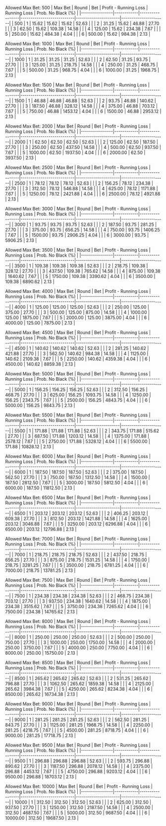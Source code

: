 Allowed Max Bet: 500
|    Max Bet     |   Round    |       Bet       |   Profit - Running Loss   |     Running Loss     |  Prob. No Black (%)  |
|----------------|------------|-----------------|---------------------------|----------------------|----------------------|
| 500            | 1          | 15.62           | 15.62                     | 15.62                | 52.63                |
|                | 2          | 31.25           | 15.62                     | 46.88                | 27.70                |
|                | 3          | 62.50           | 15.62                     | 109.38               | 14.58                |
|                | 4          | 125.00          | 15.62                     | 234.38               | 7.67                 |
|                | 5          | 250.00          | 15.62                     | 484.38               | 4.04                 |
|                | 6          | 500.00          | 15.62                     | 984.38               | 2.13                 |



Allowed Max Bet: 1000
|    Max Bet     |   Round    |       Bet       |   Profit - Running Loss   |     Running Loss     |  Prob. No Black (%)  |
|----------------|------------|-----------------|---------------------------|----------------------|----------------------|
| 1000           | 1          | 31.25           | 31.25                     | 31.25                | 52.63                |
|                | 2          | 62.50           | 31.25                     | 93.75                | 27.70                |
|                | 3          | 125.00          | 31.25                     | 218.75               | 14.58                |
|                | 4          | 250.00          | 31.25                     | 468.75               | 7.67                 |
|                | 5          | 500.00          | 31.25                     | 968.75               | 4.04                 |
|                | 6          | 1000.00         | 31.25                     | 1968.75              | 2.13                 |



Allowed Max Bet: 1500
|    Max Bet     |   Round    |       Bet       |   Profit - Running Loss   |     Running Loss     |  Prob. No Black (%)  |
|----------------|------------|-----------------|---------------------------|----------------------|----------------------|
| 1500           | 1          | 46.88           | 46.88                     | 46.88                | 52.63                |
|                | 2          | 93.75           | 46.88                     | 140.62               | 27.70                |
|                | 3          | 187.50          | 46.88                     | 328.12               | 14.58                |
|                | 4          | 375.00          | 46.88                     | 703.12               | 7.67                 |
|                | 5          | 750.00          | 46.88                     | 1453.12              | 4.04                 |
|                | 6          | 1500.00         | 46.88                     | 2953.12              | 2.13                 |



Allowed Max Bet: 2000
|    Max Bet     |   Round    |       Bet       |   Profit - Running Loss   |     Running Loss     |  Prob. No Black (%)  |
|----------------|------------|-----------------|---------------------------|----------------------|----------------------|
| 2000           | 1          | 62.50           | 62.50                     | 62.50                | 52.63                |
|                | 2          | 125.00          | 62.50                     | 187.50               | 27.70                |
|                | 3          | 250.00          | 62.50                     | 437.50               | 14.58                |
|                | 4          | 500.00          | 62.50                     | 937.50               | 7.67                 |
|                | 5          | 1000.00         | 62.50                     | 1937.50              | 4.04                 |
|                | 6          | 2000.00         | 62.50                     | 3937.50              | 2.13                 |



Allowed Max Bet: 2500
|    Max Bet     |   Round    |       Bet       |   Profit - Running Loss   |     Running Loss     |  Prob. No Black (%)  |
|----------------|------------|-----------------|---------------------------|----------------------|----------------------|
| 2500           | 1          | 78.12           | 78.12                     | 78.12                | 52.63                |
|                | 2          | 156.25          | 78.12                     | 234.38               | 27.70                |
|                | 3          | 312.50          | 78.12                     | 546.88               | 14.58                |
|                | 4          | 625.00          | 78.12                     | 1171.88              | 7.67                 |
|                | 5          | 1250.00         | 78.12                     | 2421.88              | 4.04                 |
|                | 6          | 2500.00         | 78.12                     | 4921.88              | 2.13                 |



Allowed Max Bet: 3000
|    Max Bet     |   Round    |       Bet       |   Profit - Running Loss   |     Running Loss     |  Prob. No Black (%)  |
|----------------|------------|-----------------|---------------------------|----------------------|----------------------|
| 3000           | 1          | 93.75           | 93.75                     | 93.75                | 52.63                |
|                | 2          | 187.50          | 93.75                     | 281.25               | 27.70                |
|                | 3          | 375.00          | 93.75                     | 656.25               | 14.58                |
|                | 4          | 750.00          | 93.75                     | 1406.25              | 7.67                 |
|                | 5          | 1500.00         | 93.75                     | 2906.25              | 4.04                 |
|                | 6          | 3000.00         | 93.75                     | 5906.25              | 2.13                 |



Allowed Max Bet: 3500
|    Max Bet     |   Round    |       Bet       |   Profit - Running Loss   |     Running Loss     |  Prob. No Black (%)  |
|----------------|------------|-----------------|---------------------------|----------------------|----------------------|
| 3500           | 1          | 109.38          | 109.38                    | 109.38               | 52.63                |
|                | 2          | 218.75          | 109.38                    | 328.12               | 27.70                |
|                | 3          | 437.50          | 109.38                    | 765.62               | 14.58                |
|                | 4          | 875.00          | 109.38                    | 1640.62              | 7.67                 |
|                | 5          | 1750.00         | 109.38                    | 3390.62              | 4.04                 |
|                | 6          | 3500.00         | 109.38                    | 6890.62              | 2.13                 |



Allowed Max Bet: 4000
|    Max Bet     |   Round    |       Bet       |   Profit - Running Loss   |     Running Loss     |  Prob. No Black (%)  |
|----------------|------------|-----------------|---------------------------|----------------------|----------------------|
| 4000           | 1          | 125.00          | 125.00                    | 125.00               | 52.63                |
|                | 2          | 250.00          | 125.00                    | 375.00               | 27.70                |
|                | 3          | 500.00          | 125.00                    | 875.00               | 14.58                |
|                | 4          | 1000.00         | 125.00                    | 1875.00              | 7.67                 |
|                | 5          | 2000.00         | 125.00                    | 3875.00              | 4.04                 |
|                | 6          | 4000.00         | 125.00                    | 7875.00              | 2.13                 |



Allowed Max Bet: 4500
|    Max Bet     |   Round    |       Bet       |   Profit - Running Loss   |     Running Loss     |  Prob. No Black (%)  |
|----------------|------------|-----------------|---------------------------|----------------------|----------------------|
| 4500           | 1          | 140.62          | 140.62                    | 140.62               | 52.63                |
|                | 2          | 281.25          | 140.62                    | 421.88               | 27.70                |
|                | 3          | 562.50          | 140.62                    | 984.38               | 14.58                |
|                | 4          | 1125.00         | 140.62                    | 2109.38              | 7.67                 |
|                | 5          | 2250.00         | 140.62                    | 4359.38              | 4.04                 |
|                | 6          | 4500.00         | 140.62                    | 8859.38              | 2.13                 |



Allowed Max Bet: 5000
|    Max Bet     |   Round    |       Bet       |   Profit - Running Loss   |     Running Loss     |  Prob. No Black (%)  |
|----------------|------------|-----------------|---------------------------|----------------------|----------------------|
| 5000           | 1          | 156.25          | 156.25                    | 156.25               | 52.63                |
|                | 2          | 312.50          | 156.25                    | 468.75               | 27.70                |
|                | 3          | 625.00          | 156.25                    | 1093.75              | 14.58                |
|                | 4          | 1250.00         | 156.25                    | 2343.75              | 7.67                 |
|                | 5          | 2500.00         | 156.25                    | 4843.75              | 4.04                 |
|                | 6          | 5000.00         | 156.25                    | 9843.75              | 2.13                 |



Allowed Max Bet: 5500
|    Max Bet     |   Round    |       Bet       |   Profit - Running Loss   |     Running Loss     |  Prob. No Black (%)  |
|----------------|------------|-----------------|---------------------------|----------------------|----------------------|
| 5500           | 1          | 171.88          | 171.88                    | 171.88               | 52.63                |
|                | 2          | 343.75          | 171.88                    | 515.62               | 27.70                |
|                | 3          | 687.50          | 171.88                    | 1203.12              | 14.58                |
|                | 4          | 1375.00         | 171.88                    | 2578.12              | 7.67                 |
|                | 5          | 2750.00         | 171.88                    | 5328.12              | 4.04                 |
|                | 6          | 5500.00         | 171.88                    | 10828.12             | 2.13                 |



Allowed Max Bet: 6000
|    Max Bet     |   Round    |       Bet       |   Profit - Running Loss   |     Running Loss     |  Prob. No Black (%)  |
|----------------|------------|-----------------|---------------------------|----------------------|----------------------|
| 6000           | 1          | 187.50          | 187.50                    | 187.50               | 52.63                |
|                | 2          | 375.00          | 187.50                    | 562.50               | 27.70                |
|                | 3          | 750.00          | 187.50                    | 1312.50              | 14.58                |
|                | 4          | 1500.00         | 187.50                    | 2812.50              | 7.67                 |
|                | 5          | 3000.00         | 187.50                    | 5812.50              | 4.04                 |
|                | 6          | 6000.00         | 187.50                    | 11812.50             | 2.13                 |



Allowed Max Bet: 6500
|    Max Bet     |   Round    |       Bet       |   Profit - Running Loss   |     Running Loss     |  Prob. No Black (%)  |
|----------------|------------|-----------------|---------------------------|----------------------|----------------------|
| 6500           | 1          | 203.12          | 203.12                    | 203.12               | 52.63                |
|                | 2          | 406.25          | 203.12                    | 609.38               | 27.70                |
|                | 3          | 812.50          | 203.12                    | 1421.88              | 14.58                |
|                | 4          | 1625.00         | 203.12                    | 3046.88              | 7.67                 |
|                | 5          | 3250.00         | 203.12                    | 6296.88              | 4.04                 |
|                | 6          | 6500.00         | 203.12                    | 12796.88             | 2.13                 |



Allowed Max Bet: 7000
|    Max Bet     |   Round    |       Bet       |   Profit - Running Loss   |     Running Loss     |  Prob. No Black (%)  |
|----------------|------------|-----------------|---------------------------|----------------------|----------------------|
| 7000           | 1          | 218.75          | 218.75                    | 218.75               | 52.63                |
|                | 2          | 437.50          | 218.75                    | 656.25               | 27.70                |
|                | 3          | 875.00          | 218.75                    | 1531.25              | 14.58                |
|                | 4          | 1750.00         | 218.75                    | 3281.25              | 7.67                 |
|                | 5          | 3500.00         | 218.75                    | 6781.25              | 4.04                 |
|                | 6          | 7000.00         | 218.75                    | 13781.25             | 2.13                 |



Allowed Max Bet: 7500
|    Max Bet     |   Round    |       Bet       |   Profit - Running Loss   |     Running Loss     |  Prob. No Black (%)  |
|----------------|------------|-----------------|---------------------------|----------------------|----------------------|
| 7500           | 1          | 234.38          | 234.38                    | 234.38               | 52.63                |
|                | 2          | 468.75          | 234.38                    | 703.12               | 27.70                |
|                | 3          | 937.50          | 234.38                    | 1640.62              | 14.58                |
|                | 4          | 1875.00         | 234.38                    | 3515.62              | 7.67                 |
|                | 5          | 3750.00         | 234.38                    | 7265.62              | 4.04                 |
|                | 6          | 7500.00         | 234.38                    | 14765.62             | 2.13                 |



Allowed Max Bet: 8000
|    Max Bet     |   Round    |       Bet       |   Profit - Running Loss   |     Running Loss     |  Prob. No Black (%)  |
|----------------|------------|-----------------|---------------------------|----------------------|----------------------|
| 8000           | 1          | 250.00          | 250.00                    | 250.00               | 52.63                |
|                | 2          | 500.00          | 250.00                    | 750.00               | 27.70                |
|                | 3          | 1000.00         | 250.00                    | 1750.00              | 14.58                |
|                | 4          | 2000.00         | 250.00                    | 3750.00              | 7.67                 |
|                | 5          | 4000.00         | 250.00                    | 7750.00              | 4.04                 |
|                | 6          | 8000.00         | 250.00                    | 15750.00             | 2.13                 |



Allowed Max Bet: 8500
|    Max Bet     |   Round    |       Bet       |   Profit - Running Loss   |     Running Loss     |  Prob. No Black (%)  |
|----------------|------------|-----------------|---------------------------|----------------------|----------------------|
| 8500           | 1          | 265.62          | 265.62                    | 265.62               | 52.63                |
|                | 2          | 531.25          | 265.62                    | 796.88               | 27.70                |
|                | 3          | 1062.50         | 265.62                    | 1859.38              | 14.58                |
|                | 4          | 2125.00         | 265.62                    | 3984.38              | 7.67                 |
|                | 5          | 4250.00         | 265.62                    | 8234.38              | 4.04                 |
|                | 6          | 8500.00         | 265.62                    | 16734.38             | 2.13                 |



Allowed Max Bet: 9000
|    Max Bet     |   Round    |       Bet       |   Profit - Running Loss   |     Running Loss     |  Prob. No Black (%)  |
|----------------|------------|-----------------|---------------------------|----------------------|----------------------|
| 9000           | 1          | 281.25          | 281.25                    | 281.25               | 52.63                |
|                | 2          | 562.50          | 281.25                    | 843.75               | 27.70                |
|                | 3          | 1125.00         | 281.25                    | 1968.75              | 14.58                |
|                | 4          | 2250.00         | 281.25                    | 4218.75              | 7.67                 |
|                | 5          | 4500.00         | 281.25                    | 8718.75              | 4.04                 |
|                | 6          | 9000.00         | 281.25                    | 17718.75             | 2.13                 |



Allowed Max Bet: 9500
|    Max Bet     |   Round    |       Bet       |   Profit - Running Loss   |     Running Loss     |  Prob. No Black (%)  |
|----------------|------------|-----------------|---------------------------|----------------------|----------------------|
| 9500           | 1          | 296.88          | 296.88                    | 296.88               | 52.63                |
|                | 2          | 593.75          | 296.88                    | 890.62               | 27.70                |
|                | 3          | 1187.50         | 296.88                    | 2078.12              | 14.58                |
|                | 4          | 2375.00         | 296.88                    | 4453.12              | 7.67                 |
|                | 5          | 4750.00         | 296.88                    | 9203.12              | 4.04                 |
|                | 6          | 9500.00         | 296.88                    | 18703.12             | 2.13                 |



Allowed Max Bet: 10000
|    Max Bet     |   Round    |       Bet       |   Profit - Running Loss   |     Running Loss     |  Prob. No Black (%)  |
|----------------|------------|-----------------|---------------------------|----------------------|----------------------|
| 10000          | 1          | 312.50          | 312.50                    | 312.50               | 52.63                |
|                | 2          | 625.00          | 312.50                    | 937.50               | 27.70                |
|                | 3          | 1250.00         | 312.50                    | 2187.50              | 14.58                |
|                | 4          | 2500.00         | 312.50                    | 4687.50              | 7.67                 |
|                | 5          | 5000.00         | 312.50                    | 9687.50              | 4.04                 |
|                | 6          | 10000.00        | 312.50                    | 19687.50             | 2.13                 |



